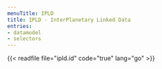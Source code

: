 ```yaml
---
menuTitle: IPLD
title: IPLD - InterPlanetary Linked Data
entries:
- datamodel
- selectors
---
```


{{< readfile file="ipld.id" code="true" lang="go" >}}

